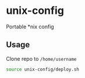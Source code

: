 # unix-config

Portable \*nix config 

## Usage

Clone repo to `/home/username`

```sh
source unix-config/deploy.sh
```
